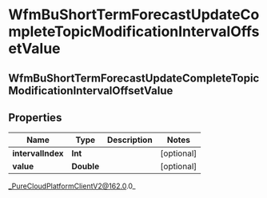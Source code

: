 # WfmBuShortTermForecastUpdateCompleteTopicModificationIntervalOffsetValue

## WfmBuShortTermForecastUpdateCompleteTopicModificationIntervalOffsetValue

## Properties

|Name | Type | Description | Notes|
|------------ | ------------- | ------------- | -------------|
| **intervalIndex** | **Int** |  | [optional] |
| **value** | **Double** |  | [optional] |



_PureCloudPlatformClientV2@162.0.0_
